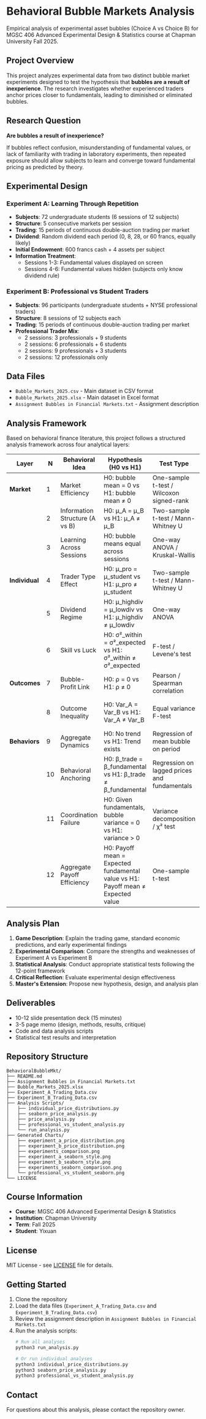 # Behavioral Bubble Markets Analysis

Empirical analysis of experimental asset bubbles (Choice A vs Choice B) for MGSC 406 Advanced Experimental Design & Statistics course at Chapman University Fall 2025.

## Project Overview

This project analyzes experimental data from two distinct bubble market experiments designed to test the hypothesis that **bubbles are a result of inexperience**. The research investigates whether experienced traders anchor prices closer to fundamentals, leading to diminished or eliminated bubbles.

## Research Question

**Are bubbles a result of inexperience?** 

If bubbles reflect confusion, misunderstanding of fundamental values, or lack of familiarity with trading in laboratory experiments, then repeated exposure should allow subjects to learn and converge toward fundamental pricing as predicted by theory.

## Experimental Design

### Experiment A: Learning Through Repetition
- **Subjects**: 72 undergraduate students (6 sessions of 12 subjects)
- **Structure**: 5 consecutive markets per session
- **Trading**: 15 periods of continuous double-auction trading per market
- **Dividend**: Random dividend each period (0, 8, 28, or 60 francs, equally likely)
- **Initial Endowment**: 600 francs cash + 4 assets per subject
- **Information Treatment**: 
  - Sessions 1-3: Fundamental values displayed on screen
  - Sessions 4-6: Fundamental values hidden (subjects only know dividend rule)

### Experiment B: Professional vs Student Traders
- **Subjects**: 96 participants (undergraduate students + NYSE professional traders)
- **Structure**: 8 sessions of 12 subjects each
- **Trading**: 15 periods of continuous double-auction trading per market
- **Professional Trader Mix**:
  - 2 sessions: 3 professionals + 9 students
  - 2 sessions: 6 professionals + 6 students  
  - 2 sessions: 9 professionals + 3 students
  - 2 sessions: 12 professionals only

## Data Files

- `Bubble_Markets_2025.csv` - Main dataset in CSV format
- `Bubble_Markets_2025.xlsx` - Main dataset in Excel format
- `Assignment Bubbles in Financial Markets.txt` - Assignment description

## Analysis Framework

Based on behavioral finance literature, this project follows a structured analysis framework across four analytical layers:

| Layer | N | Behavioral Idea | Hypothesis (H0 vs H1) | Test Type | Data Used | Expected Direction/Evidence |
|-------|---|-----------------|----------------------|-----------|-----------|---------------------------|
| **Market** | 1 | Market Efficiency | H0: bubble mean = 0 vs H1: bubble mean ≠ 0 | One-sample t-test / Wilcoxon signed-rank | All trades (Price - Fundamental) | If p < 0.05 → Evidence of bubbles (inefficiency) |
| | 2 | Information Structure (A vs B) | H0: μ_A = μ_B vs H1: μ_A ≠ μ_B | Two-sample t-test / Mann-Whitney U | LastBubble by experiment | Expected μ_B < μ_A → More info = smaller bubbles |
| | 3 | Learning Across Sessions | H0: bubble means equal across sessions | One-way ANOVA / Kruskal-Wallis | Bubble by Session | Declining trend; later sessions show smaller bubbles |
| **Individual** | 4 | Trader Type Effect | H0: μ_pro = μ_student vs H1: μ_pro ≠ μ_student | Two-sample t-test / Mann-Whitney U | Final Payoff by TraderType | Expected μ_pro > μ_student → Higher average returns |
| | 5 | Dividend Regime | H0: μ_highdiv = μ_lowdiv vs H1: μ_highdiv ≠ μ_lowdiv | One-way ANOVA | Final Payoff by Dividend level | μ_highdiv > μ_lowdiv → Structural luck component |
| | 6 | Skill vs Luck | H0: σ²_within = σ²_expected vs H1: σ²_within ≠ σ²_expected | F-test / Levene's test | Payoff conditional on Dividend | Significant variance differences → Evidence of skill heterogeneity |
| **Outcomes** | 7 | Bubble-Profit Link | H0: ρ = 0 vs H1: ρ ≠ 0 | Pearson / Spearman correlation | Bubble × Final Payoff | Expected ρ < 0 → Negative relationship |
| | 8 | Outcome Inequality | H0: Var_A = Var_B vs H1: Var_A ≠ Var_B | Equal variance F-test | Final Payoff by Experiment | Var_A > Var_B → Increased inequality under low info |
| **Behaviors** | 9 | Aggregate Dynamics | H0: No trend vs H1: Trend exists | Regression of mean bubble on period | Session-level means | Negative β → Learning or self-correction |
| | 10 | Behavioral Anchoring | H0: β_trade = β_fundamental vs H1: β_trade ≠ β_fundamental | Regression on lagged prices and fundamentals | Period-level panel | β_trade > β_fundamental → Anchoring bias |
| | 11 | Coordination Failure | H0: Given fundamentals, bubble variance = 0 vs H1: variance > 0 | Variance decomposition / χ² test | Market-level Bubble | Persistent dispersion → Coordination breakdown |
| | 12 | Aggregate Payoff Efficiency | H0: Payoff mean = Expected fundamental value vs H1: Payoff mean ≠ Expected value | One-sample t-test | Market-mean Final Payoff | Deviation → Systematic inefficiency |

## Analysis Plan

1. **Game Description**: Explain the trading game, standard economic predictions, and early experimental findings
2. **Experimental Comparison**: Compare the strengths and weaknesses of Experiment A vs Experiment B
3. **Statistical Analysis**: Conduct appropriate statistical tests following the 12-point framework
4. **Critical Reflection**: Evaluate experimental design effectiveness
5. **Master's Extension**: Propose new hypothesis, design, and analysis plan

## Deliverables

- 10-12 slide presentation deck (15 minutes)
- 3-5 page memo (design, methods, results, critique)
- Code and data analysis scripts
- Statistical test results and interpretation

## Repository Structure

```
BehavioralBubbleMkt/
├── README.md
├── Assignment Bubbles in Financial Markets.txt
├── Bubble_Markets_2025.xlsx
├── Experiment_A_Trading_Data.csv
├── Experiment_B_Trading_Data.csv
├── Analysis Scripts/
│   ├── individual_price_distributions.py
│   ├── seaborn_price_analysis.py
│   ├── price_analysis.py
│   ├── professional_vs_student_analysis.py
│   └── run_analysis.py
├── Generated Charts/
│   ├── experiment_a_price_distribution.png
│   ├── experiment_b_price_distribution.png
│   ├── experiments_comparison.png
│   ├── experiment_a_seaborn_style.png
│   ├── experiment_b_seaborn_style.png
│   ├── experiments_seaborn_comparison.png
│   └── professional_vs_student_seaborn.png
└── LICENSE
```

## Course Information

- **Course**: MGSC 406 Advanced Experimental Design & Statistics
- **Institution**: Chapman University
- **Term**: Fall 2025
- **Student**: Yixuan

## License

MIT License - see [LICENSE](LICENSE) file for details.

## Getting Started

1. Clone the repository
2. Load the data files (`Experiment_A_Trading_Data.csv` and `Experiment_B_Trading_Data.csv`)
3. Review the assignment description in `Assignment Bubbles in Financial Markets.txt`
4. Run the analysis scripts:
   ```bash
   # Run all analyses
   python3 run_analysis.py
   
   # Or run individual analyses
   python3 individual_price_distributions.py
   python3 seaborn_price_analysis.py
   python3 professional_vs_student_analysis.py
   ```

## Contact

For questions about this analysis, please contact the repository owner.
